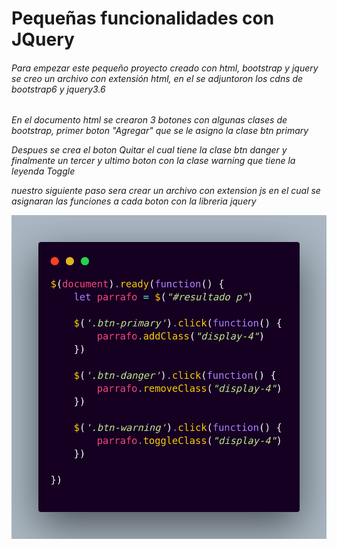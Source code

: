 # Pequeñas funcionalidades con JQuery

###### Para empezar este pequeño proyecto creado con html, bootstrap y jquery se creo un archivo con extensión html, en el se adjuntoron los cdns de bootstrap6 y jquery3.6

_En el documento html se crearon 3 botones con algunas clases de bootstrap, primer boton "Agregar" que se le asigno la clase btn primary_

_Despues se crea el boton Quitar el cual tiene la clase btn danger y finalmente un tercer y ultimo boton con la clase warning que tiene la leyenda Toggle_

*nuestro siguiente paso sera crear un archivo con extension js en el cual se asignaran las funciones a cada boton con la libreria jquery*

![Codigo Jquery](queryreadme.png)

